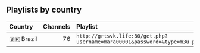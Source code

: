 ## Playlists by country

<!-- prettier-ignore -->
<table>
	<thead>
		<tr><th align="left">Country</th><th align="right">Channels</th><th align="left">Playlist</th></tr>
	</thead>
	<tbody>
		<tr><td align="left">🇧🇷&nbsp;Brazil</td><td align="right">76</td><td align="left" nowrap><code>http://grtsvk.life:80/get.php?username=mara00001&password=&type=m3u_plus&output=ts</code></td></tr>
	</tbody>
</table>

